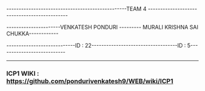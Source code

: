 -------------------------------------------------TEAM 4 --------------------------------------------- 

----------------------VENKATESH PONDURI --------- MURALI KRISHNA SAI CHUKKA------------

----------------------------ID : 22-----------------------------------ID : 5---------------------------

***

### ICP1 WIKI : https://github.com/pondurivenkatesh9/WEB/wiki/ICP1
